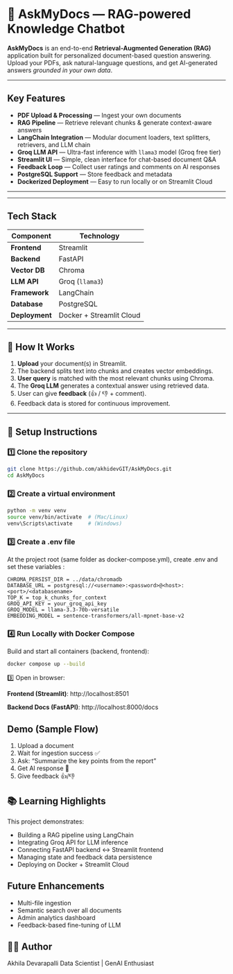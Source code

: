 # 🧠 AskMyDocs — RAG-powered Knowledge Chatbot

**AskMyDocs** is an end-to-end **Retrieval-Augmented Generation (RAG)** application built for personalized document-based question answering. Upload your PDFs, ask natural-language questions, and get AI-generated answers *grounded in your own data*.

---

## Key Features

- **PDF Upload & Processing** — Ingest your own documents  
- **RAG Pipeline** — Retrieve relevant chunks & generate context-aware answers  
- **LangChain Integration** — Modular document loaders, text splitters, retrievers, and LLM chain  
- **Groq LLM API** — Ultra-fast inference with `llama3` model (Groq free tier)  
- **Streamlit UI** — Simple, clean interface for chat-based document Q&A  
- **Feedback Loop** — Collect user ratings and comments on AI responses  
- **PostgreSQL Support** — Store feedback and metadata  
- **Dockerized Deployment** — Easy to run locally or on Streamlit Cloud

---


---

## Tech Stack

| Component | Technology |
|------------|-------------|
| **Frontend** | Streamlit |
| **Backend** | FastAPI |
| **Vector DB** | Chroma |
| **LLM API** | Groq (`llama3`) |
| **Framework** | LangChain |
| **Database** | PostgreSQL |
| **Deployment** | Docker + Streamlit Cloud |

---

## 🧠 How It Works

1. **Upload** your document(s) in Streamlit.  
2. The backend splits text into chunks and creates vector embeddings.  
3. **User query** is matched with the most relevant chunks using Chroma.  
4. The **Groq LLM** generates a contextual answer using retrieved data.  
5. User can give **feedback** (👍 / 👎 + comment).  
6. Feedback data is stored for continuous improvement.

---

## 🧰 Setup Instructions

### 1️⃣ Clone the repository
```bash
git clone https://github.com/akhidevGIT/AskMyDocs.git
cd AskMyDocs
```
### 2️⃣ Create a virtual environment
```bash
python -m venv venv
source venv/bin/activate  # (Mac/Linux)
venv\Scripts\activate     # (Windows)
```
### 3️⃣ Create a .env file

At the project root (same folder as docker-compose.yml), create .env and set these variables :
```
CHROMA_PERSIST_DIR = ../data/chromadb
DATABASE_URL = postgresql://<username>:<password>@<host>:<port>/<databasename>
TOP_K = top_k_chunks_for_context
GROQ_API_KEY = your_groq_api_key
GROQ_MODEL = llama-3.3-70b-versatile
EMBEDDING_MODEL = sentence-transformers/all-mpnet-base-v2

```
### 4️⃣ Run Locally with Docker Compose
Build and start all containers (backend, frontend):
```bash
docker compose up --build
```
3️⃣ Open in browser:

**Frontend (Streamlit)**: http://localhost:8501

**Backend Docs (FastAPI)**: http://localhost:8000/docs


## Demo (Sample Flow)

1. Upload a document
2. Wait for ingestion success ✅
3. Ask: “Summarize the key points from the report”
4. Get AI response 💬
5. Give feedback 👍/👎

## 📚 Learning Highlights

This project demonstrates:

- Building a RAG pipeline using LangChain
- Integrating Groq API for LLM inference
- Connecting FastAPI backend ↔ Streamlit frontend
- Managing state and feedback data persistence
- Deploying on Docker + Streamlit Cloud

## Future Enhancements

- Multi-file ingestion
- Semantic search over all documents
- Admin analytics dashboard
- Feedback-based fine-tuning of LLM

## 🧑‍💻 Author

Akhila Devarapalli
Data Scientist | GenAI Enthusiast








